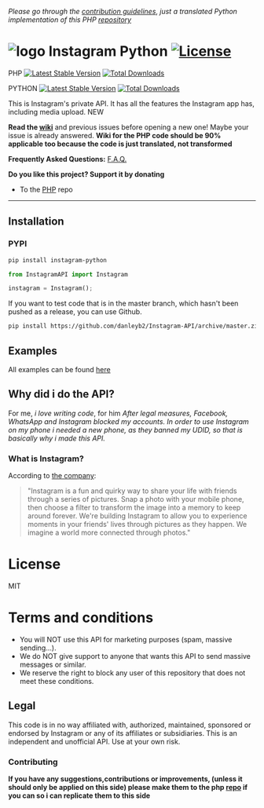 *Please go through the [contribution guidelines](https://github.com/danleyb2/Instagram-API/blob/master/.github/CONTRIBUTING.md)*,
*just a translated Python implementation of this PHP [repository](https://github.com/mgp25/Instagram-API)*

# ![logo](/examples/assets/instagram.png) Instagram Python [![License](https://poser.pugx.org/mgp25/instagram-php/license)](https://packagist.org/packages/mgp25/instagram-php)

PHP [![Latest Stable Version](https://poser.pugx.org/mgp25/instagram-php/v/stable)](https://packagist.org/packages/mgp25/instagram-php) [![Total Downloads](https://poser.pugx.org/mgp25/instagram-php/downloads)](https://packagist.org/packages/mgp25/instagram-php)

PYTHON [![Latest Stable Version](http://img.shields.io/pypi/v/instagram-python.svg)](https://pypi.python.org/pypi/instagram-python) [![Total Downloads](http://img.shields.io/pypi/dm/instagram-python.svg)](https://pypi.python.org/pypi/instagram-python)



This is Instagram's private API. It has all the features the Instagram app has, including media upload. NEW

**Read the [wiki](https://github.com/danleyb2/Instagram-API/wiki)** and previous issues before opening a new one! Maybe your issue is already answered.
**Wiki for the PHP code should be 90% applicable too because the code is just translated, not transformed**

**Frequently Asked Questions:** [F.A.Q.](https://github.com/danleyb2/Instagram-API/wiki/FAQ)

**Do you like this project? Support it by donating**
 - To the [PHP](https://github.com/mgp25/Instagram-API) repo

----------
## Installation

### PYPI

```sh
pip install instagram-python
```

```py
from InstagramAPI import Instagram

instagram = Instagram();
```

If you want to test code that is in the master branch, which hasn't been pushed as a release, you can use Github.

```sh
pip install https://github.com/danleyb2/Instagram-API/archive/master.zip
```

## Examples

All examples can be found [here](https://github.com/danleyb2/Instagram-API/tree/master/examples)

## Why did i do the API?
For me,
*i love writing code*,
for him
*After legal measures, Facebook, WhatsApp and Instagram blocked my accounts. In order to use Instagram
 on my phone i needed a new phone, as they banned my UDID, so that is basically why i made this API.*

### What is Instagram?
According to [the company](https://instagram.com/about/faq/):

> "Instagram is a fun and quirky way to share your life with friends through a series of pictures. Snap a photo with your mobile phone, then choose a filter to transform the image into a memory to keep around forever. We're building Instagram to allow you to experience moments in your friends' lives through pictures as they happen. We imagine a world more connected through photos."

# License

MIT

# Terms and conditions

- You will NOT use this API for marketing purposes (spam, massive sending...).
- We do NOT give support to anyone that wants this API to send massive messages or similar.
- We reserve the right to block any user of this repository that does not meet these conditions.

## Legal

This code is in no way affiliated with, authorized, maintained, sponsored or endorsed by Instagram or any of its affiliates or subsidiaries. This is an independent and unofficial API. Use at your own risk.

### Contributing
**If you have any suggestions,contributions or improvements, (unless it should only be applied on this side) please make them to the php [repo](https://github.com/mgp25/Instagram-API) if you can so i can replicate them to this side**
